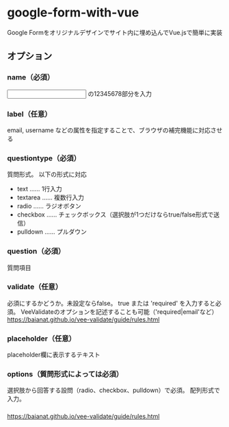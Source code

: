 # google-form-with-vue
Google Formをオリジナルデザインでサイト内に埋め込んでVue.jsで簡単に実装

## オプション

### name（必須）
<input name="entry.12345678"> の12345678部分を入力

### label（任意）
email, username などの属性を指定することで、ブラウザの補完機能に対応させる

### questiontype（必須）
質問形式。
以下の形式に対応

- text …… 1行入力
- textarea …… 複数行入力
- radio …… ラジオボタン
- checkbox …… チェックボックス（選択肢が1つだけならtrue/false形式で送信）
- pulldown …… プルダウン

### question（必須）
質問項目

### validate（任意）
必須にするかどうか。未設定ならfalse。
true または 'required' を入力すると必須。
VeeValidateのオプションを記述することも可能（'required|email'など）
https://baianat.github.io/vee-validate/guide/rules.html

### placeholder（任意）
placeholder欄に表示するテキスト

### options（質問形式によっては必須）
選択肢から回答する設問（radio、checkbox、pulldown）で必須。
配列形式で入力。

### 

https://baianat.github.io/vee-validate/guide/rules.html